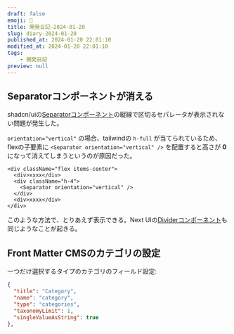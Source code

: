 ```yaml
---
draft: false
emoji: 🌹
title: 開発日記-2024-01-20
slug: diary-2024-01-20
published_at: 2024-01-20 22:01:10
modified_at: 2024-01-20 22:01:10
tags:
    - 開発日記
preview: null
---
```


## Separatorコンポーネントが消える

shadcn/uiの[Separatorコンポーネント](https://ui.shadcn.com/docs/components/separator)の縦線で区切るセパレータが表示されない問題が発生した。

`orientation="vertical"` の場合、tailwindの `h-full` が当てられているため、flexの子要素に `<Separator orientation="vertical" />` を配置すると高さが **0** になって消えてしまうというのが原因だった。

```tsx
<div className="flex items-center">
  <div>xxxx</div>
  <div className="h-4">
    <Separator orientation="vertical" />
  </div>
  <div>xxxx</div>
</div>
```

このような方法で、とりあえず表示できる。Next UIの[Dividerコンポーネント](https://nextui.org/docs/components/divider)も同じようなことが起きる。

## Front Matter CMSのカテゴリの設定

一つだけ選択するタイプのカテゴリのフィールド設定:

```json
{
  "title": "Category",
  "name": "category",
  "type": "categories",
  "taxonomyLimit": 1,
  "singleValueAsString": true
},
```
